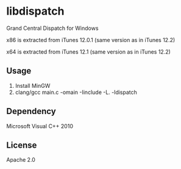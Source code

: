 libdispatch
===========
Grand Central Dispatch for Windows

x86 is extracted from iTunes 12.0.1 (same version as in iTunes 12.2)

x64 is extracted from iTunes 12.1 (same version as in iTunes 12.2)

Usage
-----
1. Install MinGW
2. clang/gcc main.c -omain -Iinclude -L. -ldispatch

Dependency
----------
Microsoft Visual C++ 2010

License
-------
Apache 2.0
